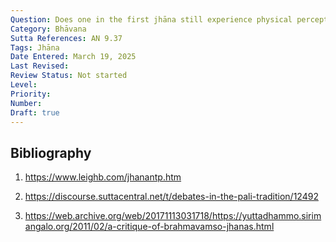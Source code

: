 ```yaml
---
Question: Does one in the first jhāna still experience physical perceptions?
Category: Bhāvana
Sutta References: AN 9.37
Tags: Jhāna
Date Entered: March 19, 2025
Last Revised:
Review Status: Not started
Level: 
Priority: 
Number: 
Draft: true
---
```


## Bibliography

1. https://www.leighb.com/jhanantp.htm

2. https://discourse.suttacentral.net/t/debates-in-the-pali-tradition/12492

3. https://web.archive.org/web/20171113031718/https://yuttadhammo.sirimangalo.org/2011/02/a-critique-of-brahmavamso-jhanas.html